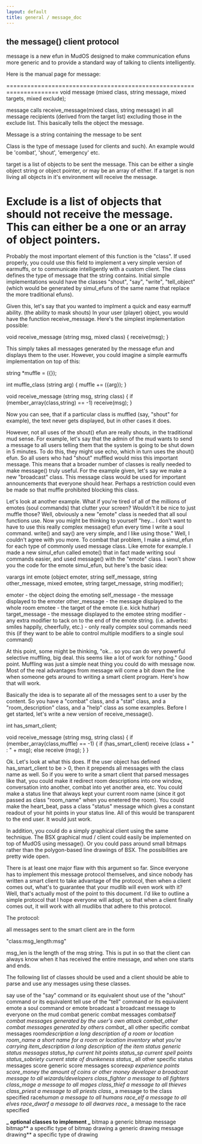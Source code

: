 ```yaml
---
layout: default
title: general / message_doc
---
```


## the message() client protocol

message is a new efun in MudOS designed to make communication efuns more
generic and to provide a standard way of talking to clients intelligently.

Here is the manual page for message:

=====================================================================
void message (mixed class, string message, mixed targets, mixed exclude);

message calls receive_message(mixed class, string message) in all message
recipients (derived from the target list) excluding those in the exclude list.
This basically tells the object the message.

Message is a string containing the message to be sent

Class is the type of message (used for clients and such). An example
would be 'combat', 'shout', 'emergency' etc.

target is a list of objects to be sent the message. This can be either a
single object string or object pointer, or may be an array of either.
If a target is non living all objects in it's environment will receive
the message.

Exclude is a list of objects that should not receive the message. This
can either be a one or an array of object pointers.
======================================================================

Probably the most important element of this function is the "class".
If used properly, you could use this field to implement a very simple
version of earmuffs, or to communicate intelligently with a custom
client. The class defines the type of message that the string
contains. Initial simple implementations would have the classes
"shout", "say", "write", "tell_object" (which would be generated by
simul_efuns of the same name that replace the more traditional efuns).

Given this, let's say that you wanted to implment a quick and easy
earmuff ability. (the ability to mask shouts) In your user (player)
object, you would have the function receive_message. Here's the
simplest implementation possible:

void receive_message (string msg, mixed class)
{
receive(msg);
}

This simply takes all messages generated by the message efun and
displays them to the user. However, you could imagine a simple
earmuffs implementation on top of this:

string \*muffle = ({});

int muffle_class (string arg)
{
muffle += ({arg});
}

void receive_message (string msg, string class)
{
if (member_array(class,string) == -1)
receive(msg);
}

Now you can see, that if a particular class is muffled (say, "shout"
for example), the text never gets displayed, but in other cases it
does.

However, not all uses of the shout() efun are really shouts, in the
traditional mud sense. For example, let's say that the admin of the
mud wants to send a message to all users telling them that the system
is going to be shut down in 5 minutes. To do this, they might use
echo, which in turn uses the shout() efun. So all users who had
"shout" muffled would miss this important message. This means that a
broader number of classes is really needed to make message() truly
useful. For the example given, let's say we make a new "broadcast"
class. This message class would be used for important announcements
that everyone should hear. Perhaps a restriction could even be made
so that muffle prohibited blocking this class.

Let's look at another example. What if you're tired of all of the
millions of emotes (soul commands) that clutter your screen? Wouldn't
it be nice to just muffle those? Well, obviously a new "emote" class
is needed that all soul functions use. Now you might be thinking to
yourself "hey... I don't want to have to use this really complex
message() efun every time I write a soul command. write() and say()
are very simple, and I like using those." Well, I couldn't agree with
you more. To combat that problem, I make a simul_efun for each type
of commonly used message class. Like emote for example. I made a new
simul_efun called emote() that in fact made writing soul commands
easier, and used message() with the "emote" class. I won't show you
the code for the emote simul_efun, but here's the basic idea:

varargs int emote (object emoter, string self_message, string
other_message, mixed emotee, string target_message, string modifier);

emoter - the object doing the emoting
self_message - the message displayed to the emoter
other_message - the message displayed to the whole room
emotee - the target of the emote (i.e. kick huthar)
target_message - the message displayed to the emotee
string modifier - any extra modifier to tack on to the end of the
emote string. (i.e. adverbs: smiles happily, cheerfully, etc.) - only
really complex soul commands need this (if they want to be able to
control multiple modifiers to a single soul command)

At this point, some might be thinking, "ok... so you can do very
powerful selective muffling, big deal. this seems like a lot of work
for nothing." Good point. Muffling was just a simple neat thing you
could do with message now. Most of the real advantages from message
will come a bit down the line when someone gets around to writing a
smart client program. Here's how that will work.

Basically the idea is to separate all of the messages sent to a user
by the content. So you have a "combat" class, and a "stat" class, and
a "room_description" class, and a "help" class as some examples.
Before I get started, let's write a new version of receive_message().

int has_smart_client;

void receive_message (string msg, string class)
{
if (member_array(class,muffle) == -1) {
if (has_smart_client)
receive (class + " : " + msg);
else
receive (msg);
}
}

Ok. Let's look at what this does. If the user object has defined
has_smart_client to be > 0, then it prepends all messages with the
class name as well. So if you were to write a smart client that
parsed messages like that, you could make it redirect room
descriptions into one window, conversation into another, combat into
yet another area, etc. You could make a status line that always kept
your current room name (since it got passed as class "room_name" when
you enetered the room). You could make the heart_beat, pass a class
"status" message which gives a constant readout of your hit points in
your status line. All of this would be transparent to the end user.
It would just work.

In addition, you could do a simply graphical client using the same
technique. The BSX graphical mud / client could easily be implemented
on top of MudOS using message(). Or you could pass around small
bitmaps rather than the polygon-based line drawings of BSX. The
possibilities are pretty wide open.

There is at least one major flaw with this argument so far. Since
everyone has to implement this message protocol themselves, and since
nobody has written a smart client to take advantage of the protocol,
then when a client comes out, what's to guarantee that your mudlib
will even work with it? Well, that's actually most of the point to
this document. I'd like to outline a simple protocol that I hope
everyone will adopt, so that when a client finally comes out, it will
work with all mudlibs that adhere to this protocol.

The protocol:

all messages sent to the smart client are in the form

"class:msg_length:msg"

msg_len is the length of the msg string. This is put in so that the
client can always know when it has received the entire message, and
when one starts and ends.

The following list of classes should be used and a client should be
able to parse and use any messages using these classes.

say use of the "say" command or its equivalent
shout use of the "shout" command or its equivalent
tell use of the "tell" command or its equivalent
emote a soul command or emote
broadcast a broadcast message to everyone on the mud
combat generic combat messages
combat*self combat messages generated by the user's own attack
combat_other combat messages generated by others
combat*_ all other specific combat messages
room*description a long description of a room or location
room_name a short name for a room or location
inventory what you're carrying
item_description a long description of the item
status generic status messages
status_hp current hit points
status_sp current spell points
status_sobriety current state of drunkeness
status*_ all other specific status messages
score generic score messages
score*exp experience points
score_money the amount of coins or other money
developer a broadcast message to all wizards/developers
class_fighter a message to all fighters
class_mage a message to all mages
class_thief a message to all thieves
class_priest a message to all priests
class*_ a message to the class specified
race*human a message to all humans
race_elf a message to all elves
race_dwarf a message to all dwarves
race*_ a message to the race specified

**_ optional classes to implement _**
bitmap a generic bitmap message
bitmap*\* a specific type of bitmap
drawing a generic drawing message
drawing*\* a specific type of drawing
